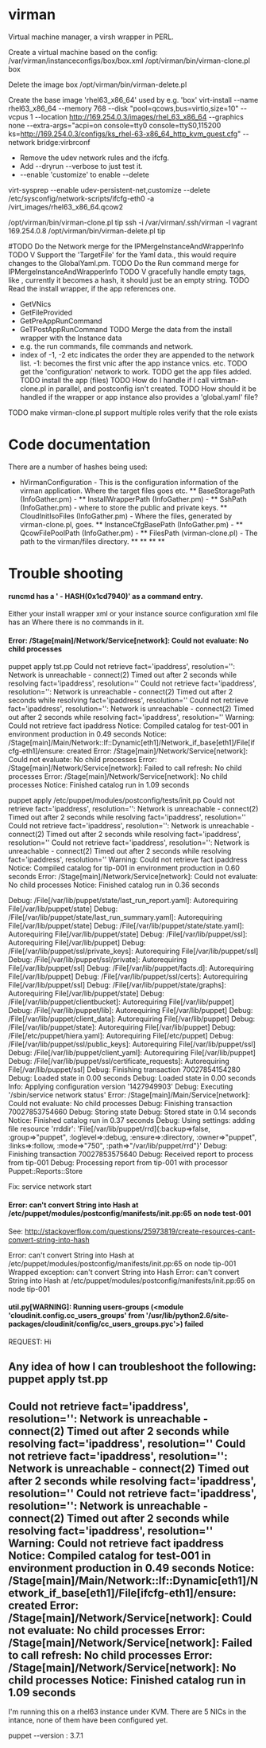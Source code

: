 # virman
Virtual machine manager, a virsh wrapper in PERL.


Create a virtual machine based on the config:
  /var/virman/instanceconfigs/box/box.xml
/opt/virman/bin/virman-clone.pl box


Delete the image box
  /opt/virman/bin/virman-delete.pl 


Create the base image 'rhel63_x86_64' used by e.g. 'box'
virt-install --name rhel63_x86_64 --memory 768 --disk "pool=qcows,bus=virtio,size=10" --vcpus 1 --location http://169.254.0.3/images/rhel_63_x86_64 --graphics none --extra-args="acpi=on console=tty0 console=ttyS0,115200 ks=http://169.254.0.3/configs/ks_rhel-63-x86_64_http_kvm_guest.cfg" --network bridge:virbrconf

* Remove the udev network rules and the ifcfg.
*  Add --dryrun --verbose to just test it.
* --enable 'customize' to enable --delete

virt-sysprep  --enable udev-persistent-net,customize --delete /etc/sysconfig/network-scripts/ifcfg-eth0 -a /virt_images/rhel63_x86_64.qcow2 

/opt/virman/bin/virman-clone.pl  tip
ssh -i /var/virman/.ssh/virman -l vagrant 169.254.0.8
/opt/virman/bin/virman-delete.pl  tip

#TODO Do the Network merge for the IPMergeInstanceAndWrapperInfo
TODO V Support the 'TargetFile' for the Yaml data., this would require changes to the GlobalYaml.pm.
TODO Do the Run command merge for IPMergeInstanceAndWrapperInfo
TODO V gracefully handle empty tags, like <RunCommand></RunCommand>, currently it becomes a hash, it should just be an empty string.
TODO Read the install wrapper, if the app references one.
  - GetVNics
  - GetFileProvided
  - GetPreAppRunCommand
  - GeTPostAppRunCommand
TODO Merge the data from the install wrapper with the Instance data
  - e.g. the run commands, file commands and network.
  - index of -1, -2 etc indicates the order they are appended to the network list.
    -1: becomes the first vnic after the app instance vnics. etc.
TODO get the 'configuration' network to work.
TODO get the app files added.
TODO install the app (files)
TODO How do I handle if I call virtman-clone.pl in parallel, and postconfig isn't created.
TODO How should it be handled if the wrapper or app instance also provides a 'global.yaml' file?

TODO make virman-clone.pl support multiple roles
  verify that the role exists




# Code documentation

There are a number of hashes being used:
* hVirmanConfiguration - This is the configuration information of the virman application. Where the target files goes etc.
** BaseStoragePath (InfoGather.pm) - 
** InstallWrapperPath (InfoGather.pm) - 
** SshPath (InfoGather.pm) - where to store the public and private keys.
** CloudInitIsoFiles (InfoGather.pm) - Where the files, generated by virman-clone.pl, goes.
** InstanceCfgBasePath (InfoGather.pm) - 
** QcowFilePoolPath (InfoGather.pm) - 
** FilesPath (virman-clone.pl) - The path to the virman/files directory.
** 
** 
** 
** 


# Trouble shooting


#### runcmd has a '  - HASH(0x1cd7940)' as a command entry.

Either your install wrapper xml or your instance source configuration xml file has an <RunCommand></RundCommand>
Where there is no commands in it. 


#### Error: /Stage[main]/Network/Service[network]: Could not evaluate: No child processes

puppet apply tst.pp 
Could not retrieve fact='ipaddress', resolution='<anonymous>': Network is unreachable - connect(2)
Timed out after 2 seconds while resolving fact='ipaddress', resolution='<anonymous>'
Could not retrieve fact='ipaddress', resolution='<anonymous>': Network is unreachable - connect(2)
Timed out after 2 seconds while resolving fact='ipaddress', resolution='<anonymous>'
Could not retrieve fact='ipaddress', resolution='<anonymous>': Network is unreachable - connect(2)
Timed out after 2 seconds while resolving fact='ipaddress', resolution='<anonymous>'
Warning: Could not retrieve fact ipaddress
Notice: Compiled catalog for test-001 in environment production in 0.49 seconds
Notice: /Stage[main]/Main/Network::If::Dynamic[eth1]/Network_if_base[eth1]/File[ifcfg-eth1]/ensure: created
Error: /Stage[main]/Network/Service[network]: Could not evaluate: No child processes
Error: /Stage[main]/Network/Service[network]: Failed to call refresh: No child processes
Error: /Stage[main]/Network/Service[network]: No child processes
Notice: Finished catalog run in 1.09 seconds


puppet apply /etc/puppet/modules/postconfig/tests/init.pp 
Could not retrieve fact='ipaddress', resolution='<anonymous>': Network is unreachable - connect(2)
Timed out after 2 seconds while resolving fact='ipaddress', resolution='<anonymous>'
Could not retrieve fact='ipaddress', resolution='<anonymous>': Network is unreachable - connect(2)
Timed out after 2 seconds while resolving fact='ipaddress', resolution='<anonymous>'
Could not retrieve fact='ipaddress', resolution='<anonymous>': Network is unreachable - connect(2)
Timed out after 2 seconds while resolving fact='ipaddress', resolution='<anonymous>'
Warning: Could not retrieve fact ipaddress
Notice: Compiled catalog for tip-001 in environment production in 0.60 seconds
Error: /Stage[main]/Network/Service[network]: Could not evaluate: No child processes
Notice: Finished catalog run in 0.36 seconds


Debug: /File[/var/lib/puppet/state/last_run_report.yaml]: Autorequiring File[/var/lib/puppet/state]
Debug: /File[/var/lib/puppet/state/last_run_summary.yaml]: Autorequiring File[/var/lib/puppet/state]
Debug: /File[/var/lib/puppet/state/state.yaml]: Autorequiring File[/var/lib/puppet/state]
Debug: /File[/var/lib/puppet/ssl]: Autorequiring File[/var/lib/puppet]
Debug: /File[/var/lib/puppet/ssl/private_keys]: Autorequiring File[/var/lib/puppet/ssl]
Debug: /File[/var/lib/puppet/ssl/private]: Autorequiring File[/var/lib/puppet/ssl]
Debug: /File[/var/lib/puppet/facts.d]: Autorequiring File[/var/lib/puppet]
Debug: /File[/var/lib/puppet/ssl/certs]: Autorequiring File[/var/lib/puppet/ssl]
Debug: /File[/var/lib/puppet/state/graphs]: Autorequiring File[/var/lib/puppet/state]
Debug: /File[/var/lib/puppet/clientbucket]: Autorequiring File[/var/lib/puppet]
Debug: /File[/var/lib/puppet/lib]: Autorequiring File[/var/lib/puppet]
Debug: /File[/var/lib/puppet/client_data]: Autorequiring File[/var/lib/puppet]
Debug: /File[/var/lib/puppet/state]: Autorequiring File[/var/lib/puppet]
Debug: /File[/etc/puppet/hiera.yaml]: Autorequiring File[/etc/puppet]
Debug: /File[/var/lib/puppet/ssl/public_keys]: Autorequiring File[/var/lib/puppet/ssl]
Debug: /File[/var/lib/puppet/client_yaml]: Autorequiring File[/var/lib/puppet]
Debug: /File[/var/lib/puppet/ssl/certificate_requests]: Autorequiring File[/var/lib/puppet/ssl]
Debug: Finishing transaction 70027854154280
Debug: Loaded state in 0.00 seconds
Debug: Loaded state in 0.00 seconds
Info: Applying configuration version '1427949903'
Debug: Executing '/sbin/service network status'
Error: /Stage[main]/Main/Service[network]: Could not evaluate: No child processes
Debug: Finishing transaction 70027853754660
Debug: Storing state
Debug: Stored state in 0.14 seconds
Notice: Finished catalog run in 0.37 seconds
Debug: Using settings: adding file resource 'rrddir': 'File[/var/lib/puppet/rrd]{:backup=>false, :group=>"puppet", :loglevel=>:debug, :ensure=>:directory, :owner=>"puppet", :links=>:follow, :mode=>"750", :path=>"/var/lib/puppet/rrd"}'
Debug: Finishing transaction 70027853575640
Debug: Received report to process from tip-001
Debug: Processing report from tip-001 with processor Puppet::Reports::Store

Fix:
service network start


#### Error: can't convert String into Hash at /etc/puppet/modules/postconfig/manifests/init.pp:65 on node test-001
See: http://stackoverflow.com/questions/25973819/create-resources-cant-convert-string-into-hash

Error: can't convert String into Hash at /etc/puppet/modules/postconfig/manifests/init.pp:65 on node tip-001
Wrapped exception:
can't convert String into Hash
Error: can't convert String into Hash at /etc/puppet/modules/postconfig/manifests/init.pp:65 on node tip-001



#### util.py[WARNING]: Running users-groups (<module 'cloudinit.config.cc_users_groups' from '/usr/lib/python2.6/site-packages/cloudinit/config/cc_users_groups.pyc'>) failed


REQUEST: 
Hi

Any idea of how I can troubleshoot the following:
puppet apply tst.pp 
---
Could not retrieve fact='ipaddress', resolution='<anonymous>': Network is unreachable - connect(2)
Timed out after 2 seconds while resolving fact='ipaddress', resolution='<anonymous>'
Could not retrieve fact='ipaddress', resolution='<anonymous>': Network is unreachable - connect(2)
Timed out after 2 seconds while resolving fact='ipaddress', resolution='<anonymous>'
Could not retrieve fact='ipaddress', resolution='<anonymous>': Network is unreachable - connect(2)
Timed out after 2 seconds while resolving fact='ipaddress', resolution='<anonymous>'
Warning: Could not retrieve fact ipaddress
Notice: Compiled catalog for test-001 in environment production in 0.49 seconds
Notice: /Stage[main]/Main/Network::If::Dynamic[eth1]/Network_if_base[eth1]/File[ifcfg-eth1]/ensure: created
Error: /Stage[main]/Network/Service[network]: Could not evaluate: No child processes
Error: /Stage[main]/Network/Service[network]: Failed to call refresh: No child processes
Error: /Stage[main]/Network/Service[network]: No child processes
Notice: Finished catalog run in 1.09 seconds
---

I'm running this on a rhel63 instance under KVM.
There are 5 NICs in the intance, none of them have been configured yet.

puppet --version : 3.7.1

